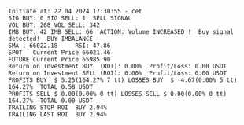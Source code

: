     Initiate at: 22 04 2024 17:30:55 - cet
    SIG BUY: 0 SIG SELL: 1  SELL SIGNAL
    VOL BUY: 268 VOL SELL: 342
    IMB BUY: 42 IMB SELL: 66  ACTION: Volume INCREASED !  Buy signal detected!  BUY IMBALANCE
    SMA : 66022.18     RSI: 47.86
    SPOT   Current Price 66021.46
    FUTURE Current Price 65985.90
    Return on Investment BUY  (ROI): 0.00%  Profit/Loss: 0.00 USDT
    Return on Investment SELL (ROI): 0.00%  Profit/Loss: 0.00 USDT
    PROFITS BUY  $ 5.25(164.27% 7 tt) LOSSES BUY  $ -4.67(0.00% 5 tt)  164.27%  TOTAL 0.58 USDT
    PROFITS SELL $ 0.00(0.00% 0 tt) LOSSES SELL $ 0.00(0.00% 0 tt)  164.27%  TOTAL 0.00 USDT
    TRAILING STOP ROI  BUY 2.94%
    TRAILING LAST ROI  BUY 2.94%
